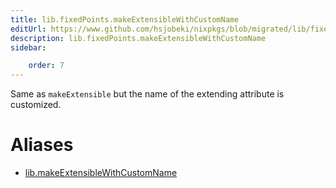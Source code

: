 ```yaml
---
title: lib.fixedPoints.makeExtensibleWithCustomName
editUrl: https://www.github.com/hsjobeki/nixpkgs/blob/migrated/lib/fixed-points.nix#L151C34
description: lib.fixedPoints.makeExtensibleWithCustomName
sidebar:

    order: 7
---
```


Same as `makeExtensible` but the name of the extending attribute is
customized.


# Aliases

- [lib.makeExtensibleWithCustomName](/nix-doc-comments/reference/lib/lib-makeextensiblewithcustomname)


